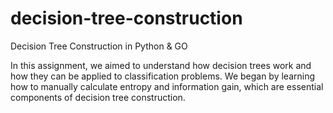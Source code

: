 # decision-tree-construction
Decision Tree Construction in Python &amp; GO 

In this assignment, we aimed to understand how decision trees work and how they can be applied to classification problems. We began by learning how to manually calculate entropy and information gain, which are essential components of decision tree construction.
